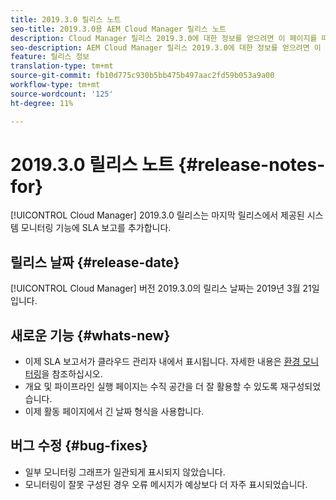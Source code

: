 ```yaml
---
title: 2019.3.0 릴리스 노트
seo-title: 2019.3.0용 AEM Cloud Manager 릴리스 노트
description: Cloud Manager 릴리스 2019.3.0에 대한 정보를 얻으려면 이 페이지를 따르십시오.
seo-description: AEM Cloud Manager 릴리스 2019.3.0에 대한 정보를 얻으려면 이 페이지를 따르십시오.
feature: 릴리스 정보
translation-type: tm+mt
source-git-commit: fb10d775c930b5bb475b497aac2fd59b053a9a00
workflow-type: tm+mt
source-wordcount: '125'
ht-degree: 11%

---
```



# 2019.3.0 릴리스 노트 {#release-notes-for}

[!UICONTROL Cloud Manager] 2019.3.0 릴리스는 마지막 릴리스에서 제공된 시스템 모니터링 기능에 SLA 보고를 추가합니다.

## 릴리스 날짜 {#release-date}

[!UICONTROL Cloud Manager] 버전 2019.3.0의 릴리스 날짜는 2019년 3월 21일입니다.

## 새로운 기능 {#whats-new}

* 이제 SLA 보고서가 클라우드 관리자 내에서 표시됩니다. 자세한 내용은 [환경 모니터링](monitor-your-environments.md)을 참조하십시오.
* 개요 및 파이프라인 실행 페이지는 수직 공간을 더 잘 활용할 수 있도록 재구성되었습니다.
* 이제 활동 페이지에서 긴 날짜 형식을 사용합니다.

## 버그 수정 {#bug-fixes}

* 일부 모니터링 그래프가 일관되게 표시되지 않았습니다.
* 모니터링이 잘못 구성된 경우 오류 메시지가 예상보다 더 자주 표시되었습니다.
